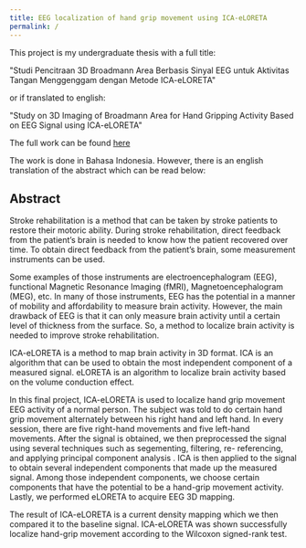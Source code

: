```yaml
---
title: EEG localization of hand grip movement using ICA-eLORETA
permalink: /
---
```


This project is my undergraduate thesis with a full title:

"Studi Pencitraan 3D Broadmann Area Berbasis Sinyal EEG untuk Aktivitas Tangan Menggenggam dengan Metode ICA-eLORETA"

or if translated to english:

"Study on 3D Imaging of Broadmann Area for Hand Gripping Activity Based on EEG Signal using ICA-eLORETA"

The full work can be found [here](https://github.com/prakhosha/EEG-localization-of-hand-grip-movement-using-ICA-eLORETA/blob/main/Laporan%20Tugas%20Akhir.pdf)

The work is done in Bahasa Indonesia. However, there is an english translation of the abstract which can be read below:

## Abstract

Stroke rehabilitation is a method that can be taken by stroke patients to restore their motoric ability. During stroke rehabilitation, direct feedback from the patient’s brain is needed to know how the patient recovered over time. To obtain direct feedback from the patient’s brain, some measurement instruments can be used.

Some examples of those instruments are electroencephalogram (EEG), functional Magnetic Resonance Imaging (fMRI), Magnetoencephalogram (MEG), etc. In many of those instruments, EEG has the potential in a manner of mobility and affordability to measure brain activity. However, the main drawback of EEG is that it can only measure brain activity until a certain level of thickness from the surface. So, a method to localize brain activity is needed to improve stroke rehabilitation.

ICA-eLORETA is a method to map brain activity in 3D format. ICA is an algorithm that can be used to obtain the most independent component of a measured signal. eLORETA is an algorithm to localize brain activity based on the volume conduction effect.

In this final project, ICA-eLORETA is used to localize hand grip movement EEG activity of a normal person. The subject was told to do certain hand grip movement alternately between his right hand and left hand. In every session, there are five right-hand movements and five left-hand movements. After the signal is obtained, we then preprocessed the signal using several techniques such as segementing, filtering, re-
referencing, and applying principal component analysis . ICA is then applied to the signal to obtain several independent components that made up the measured signal. Among those independent components, we choose certain components that have the potential to be a hand-grip movement activity. Lastly, we performed eLORETA to acquire EEG 3D mapping.

The result of ICA-eLORETA is a current density mapping which we then compared it to the baseline signal. ICA-eLORETA was shown successfully localize hand-grip movement according to the Wilcoxon signed-rank test.
